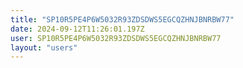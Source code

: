 ```yaml
---
title: "SP10R5PE4P6W5032R93ZDSDWS5EGCQZHNJBNRBW77"
date: 2024-09-12T11:26:01.197Z
user: SP10R5PE4P6W5032R93ZDSDWS5EGCQZHNJBNRBW77
layout: "users"
---
```

    